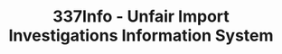 ---
layout: default
bigquery: https://console.cloud.google.com/bigquery?p=patents-public-data&d=usitc_investigations&page=dataset&project=sheets-management-319211
citation: US International Trade Commission 337Info Unfair Import Investigations Information
  System
contributors: US International Trade Comission
cost: None
description: US International Trade Commission 337Info Unfair Import Investigations
  Information System contains data on investigations done under Section 337. Section
  337 declares the infringement of certain statutory intellectual property rights
  and other forms of unfair competition in import trade to be unlawful practices.
  Most Section 337 investigations involve allegations of patent or registered trademark
  infringement.
documentation: FAQ and tutorial available on the site
last_edit: 04/09/2022, 17:00:13
location: https://pubapps2.usitc.gov/337external/
maintained_by: US International Trade Comission
schema_fields:
- ouiiParticipation
- patentNumber
- teoProceedingInvolved
- publication_number
- investigationNo
- scheduledEndDateEvidHear
- actualStartDateEvidHear
- ouiiAttorney
- docketNo
- scheduledStartDateEvidHear
- finalDetViolation
- endDateMarkmanHearing
- finalIdOnViolationIssue
- finalDetNoViolation
- htsNumbers
- dateOfPublicationFrNotice
- investigationTermDate
- markmanHearing
- finalIdOnViolationDue
- currentActiveALJ
- gcAttorney
- teoIdIssueDate
- dateComplaintFiled
- investigationType
- respondent
- complainant
- startDateMarkmanHearing
- id
- trademarkNumbers
- aljAssigned
- currentStatus
- invUnfairAct
- lastUpdated
- actualEndDateEvidHear
- title
- copyrightNumbers
- cafcAppeals
- issueDateOtherNonFinal
- teoReliefGranted
- teoIdDueDate
- dateCreated
- targetDate
- internalRemand
- patentNumbers
shortname: unfair_import_investigations
tags:
- import
- legal
- trade
timeframe: 2008-2021 (prior to 2008 downloadable as a JSON file)
title: 337Info - Unfair Import Investigations Information System
uuid: 2721f5ec-e599-4890-9265-9706719fc71e
---